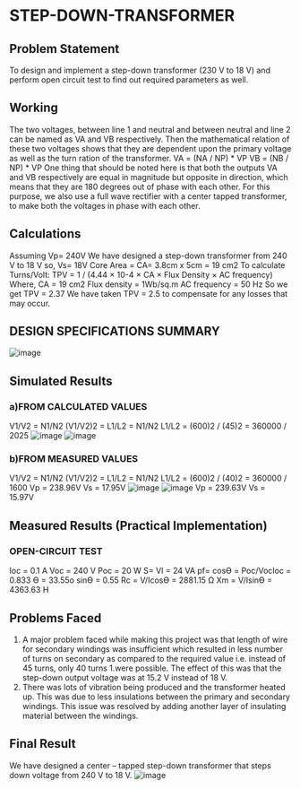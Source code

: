 # STEP-DOWN-TRANSFORMER

## Problem Statement 
To design and implement a step-down transformer (230 V to 18 V) and perform open circuit test to find out required parameters as well. 

## Working 
The two voltages, between line 1 and neutral and between neutral and line 2 can be named as VA and VB respectively. Then the mathematical relation of these two voltages shows that they are dependent upon the primary voltage as well as the turn ration of the transformer.
VA = (NA / NP) * VP
VB = (NB / NP) * VP
One thing that should be noted here is that both the outputs VA and VB respectively are equal in magnitude but opposite in direction, which means that they are 180 degrees out of phase with each other. For this purpose, we also use a full wave rectifier with a center tapped transformer, to make both the voltages in phase with each other.

## Calculations
Assuming Vp= 240V 
We have designed a step-down transformer from 240 V to 18 V so, Vs= 18V
Core Area = CA= 3.8cm x 5cm = 19 cm2
To calculate Turns/Volt:
TPV = 1 / (4.44 × 10-4 × CA × Flux Density × AC frequency)
Where, 
CA = 19 cm2
Flux density = 1Wb/sq.m
AC frequency = 50 Hz
So we get TPV = 2.37
We have taken TPV = 2.5 to compensate for any losses that may occur. 

## DESIGN SPECIFICATIONS SUMMARY
![image](https://github.com/izmanaveed/STEP-DOWN-TRANSFORMER/assets/59065717/6cf73881-7201-4c0f-8e9e-bacfc8171bae)

## Simulated Results

### a)FROM CALCULATED VALUES

V1/V2 = N1/N2
(V1/V2)2  = L1/L2 = N1/N2
L1/L2 = (600)2 / (45)2 = 360000 / 2025 
![image](https://github.com/izmanaveed/STEP-DOWN-TRANSFORMER/assets/59065717/88e7e2a5-824c-4603-913d-cb686d932d9f)
![image](https://github.com/izmanaveed/STEP-DOWN-TRANSFORMER/assets/59065717/9bcc4922-479b-4b95-866e-fad5e048c32c)

### b)FROM MEASURED VALUES

V1/V2 = N1/N2
(V1/V2)2  = L1/L2 = N1/N2
L1/L2 = (600)2 / (40)2 = 360000 / 1600 
Vp = 238.96V
Vs = 17.95V
![image](https://github.com/izmanaveed/STEP-DOWN-TRANSFORMER/assets/59065717/fd662afe-d023-454b-8391-722832a2d8a5)
![image](https://github.com/izmanaveed/STEP-DOWN-TRANSFORMER/assets/59065717/12ea15a9-a408-43f6-b82a-8f5497ec6734)
Vp = 239.63V
Vs = 15.97V

## Measured Results (Practical Implementation)

### OPEN-CIRCUIT TEST
Ioc = 0.1 A
Voc = 240 V
Poc = 20 W
S= VI = 24 VA
pf= cosӨ = Poc/VocIoc = 0.833
Ө = 33.55o
sinӨ = 0.55
Rc = V/IcosӨ = 2881.15 Ω
Xm = V/IsinӨ = 4363.63 H

## Problems Faced
1. A major problem faced while making this project was that length of wire for secondary windings was insufficient which resulted in less number of turns on secondary as compared to the required value i.e. instead of 45 turns, only 40 turns 1.were possible. The effect of this was that the step-down output voltage was at 15.2 V instead of 18 V. 
2. There was lots of vibration being produced and the transformer heated up. This was due to less insulations between the primary and secondary windings. This issue was resolved by adding another layer of insulating material between the windings.

## Final Result 
We have designed a center – tapped step-down transformer that steps down voltage from 240 V to 18 V.
![image](https://github.com/izmanaveed/STEP-DOWN-TRANSFORMER/assets/59065717/5b659923-54b6-49ca-accf-c2f8201b24c6)



